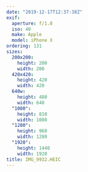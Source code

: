 ```yaml
---
date: "2019-12-17T12:37:38Z"
exif:
  aperture: f/1.8
  iso: 40
  make: Apple
  model: iPhone X
ordering: 131
sizes:
  200x200:
    height: 200
    width: 200
  420x420:
    height: 420
    width: 420
  640w:
    height: 480
    width: 640
  "1080":
    height: 810
    width: 1080
  "1280":
    height: 960
    width: 1280
  "1920":
    height: 1440
    width: 1920
title: IMG_9932.HEIC
---
```

